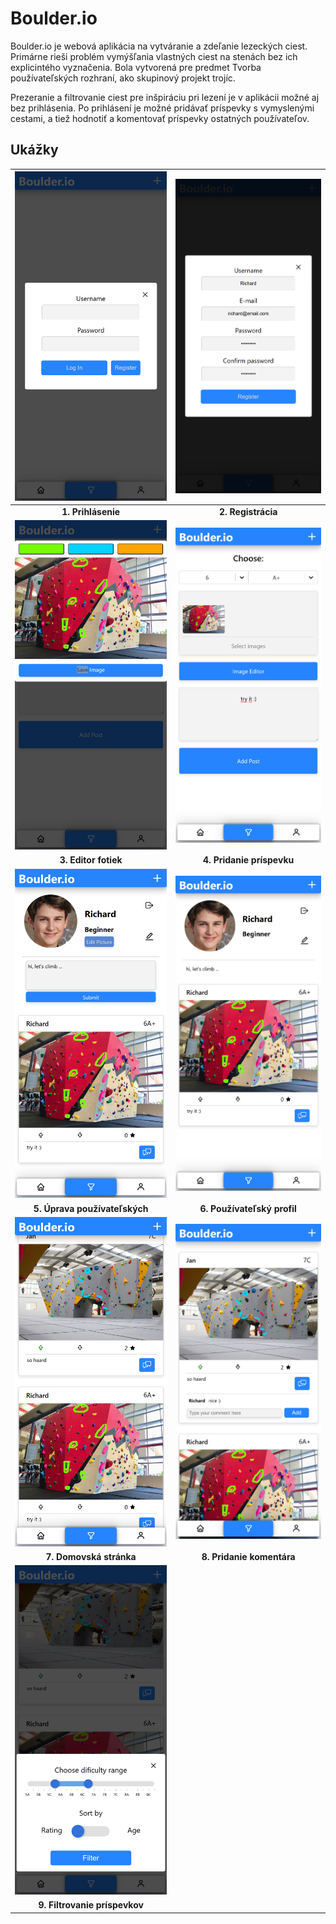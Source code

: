 # Boulder.io

Boulder.io je webová aplikácia na vytváranie a zdeľanie lezeckých ciest. Primárne rieši problém vymýšľania vlastných ciest na stenách bez ich explicintého vyznačenia. Bola vytvorená pre predmet Tvorba používateľských rozhraní, ako skupinový projekt trojíc.

Prezeranie a filtrovanie ciest pre inšpiráciu pri lezení je v aplikácii možné aj bez prihlásenia. Po prihlásení je možné pridávať príspevky s vymyslenými cestami, a tiež hodnotiť a komentovať príspevky ostatných používateľov.

## Ukážky

| ![Login](screenshots/1_login.png) | ![Registration](screenshots/2_registration.png) |
|:--:|:--:|
| **1. Prihlásenie** | **2. Registrácia** |
| ![Editor](screenshots/3_editor.png) | ![Add Route](screenshots/4_add_route.png) |
| **3. Editor fotiek** | **4. Pridanie príspevku** |
| ![Edit User](screenshots/5_edit_user.png) | ![User](screenshots/6_user.png) |
| **5. Úprava používateľských** | **6. Používateľský profil** |
| ![Home](screenshots/7_home.png) | ![Comment](screenshots/8_comment.png) |
| **7. Domovská stránka** | **8. Pridanie komentára** |
| ![Filter](screenshots/9_filter.png) | |
| **9. Filtrovanie príspevkov** | |
